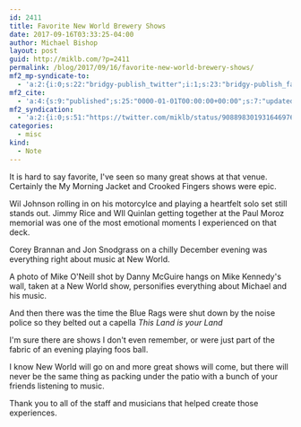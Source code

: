 ```yaml
---
id: 2411
title: Favorite New World Brewery Shows
date: 2017-09-16T03:33:25-04:00
author: Michael Bishop
layout: post
guid: http://miklb.com/?p=2411
permalink: /blog/2017/09/16/favorite-new-world-brewery-shows/
mf2_mp-syndicate-to:
  - 'a:2:{i:0;s:22:"bridgy-publish_twitter";i:1;s:23:"bridgy-publish_facebook";}'
mf2_cite:
  - 'a:4:{s:9:"published";s:25:"0000-01-01T00:00:00+00:00";s:7:"updated";s:25:"0000-01-01T00:00:00+00:00";s:8:"category";a:1:{i:0;s:0:"";}s:6:"author";a:0:{}}'
mf2_syndication:
  - 'a:2:{i:0;s:51:"https://twitter.com/miklb/status/908898301931646976";i:1;s:66:"https://www.facebook.com/10154408911669162/posts/10155983932739162";}'
categories:
  - misc
kind:
  - Note
---
```

It is hard to say favorite, I've seen so many great shows at that venue. Certainly the My Morning Jacket and Crooked Fingers shows were epic. 

Wil Johnson rolling in on his motorcylce and playing a heartfelt solo set still stands out. Jimmy Rice and WIl Quinlan getting together at the Paul Moroz memorial was one of the most emotional moments I experienced on that deck.

Corey Brannan and Jon Snodgrass on a chilly December evening was everything right about music at New World.

A photo of Mike O'Neill shot by Danny McGuire hangs on Mike Kennedy's wall, taken at a New World show, personifies everything about Michael and his music.

And then there was the time the Blue Rags were shut down by the noise police so they belted out a capella <em>This Land is your Land</em> 

I'm sure there are shows I don't even remember, or were just part of the fabric of an evening playing foos ball. 

I know New World will go on and more great shows will come, but there will never be the same thing as packing under the patio with a bunch of your friends listening to music.

Thank you to all of the staff and musicians that helped create those experiences.
